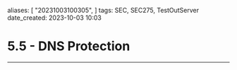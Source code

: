 

aliases: [ "20231003100305",  ]
tags: SEC, SEC275, TestOutServer
date_created: 2023-10-03 10:03

# 5.5 - DNS Protection
---